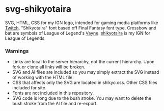 # svg-shikyotaira
SVG, HTML, CSS for my IGN logo, intended for gaming media platforms like [Twitch](http://www.twitch.tv/). "Shikyotaira" font based off Final Fantasy font type. Crossbow and bat are symbols of League of Legend's [Vayne](http://leagueoflegends.wikia.com/wiki/Vayne). [shikyotaira](http://na.op.gg/summoner/userName=shikyotaira) is my IGN for League of Legends.


### Warnings
* Links are local to the server hierarchy, not the current hierarchy. Upon fork or clone all links will be broken.
* SVG and AI files are included so you may simply extract the SVG instead of working with the HTML file.
* CSS that affects only the SVG are located in shikyo.css. Other CSS files included for site.
* Fonts are not included in this repository.
* SVG code is long due to the bush stroke. You may want to delete the bush stroke from the AI file and re-export.
